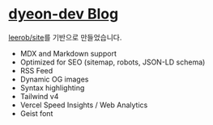 # [dyeon-dev Blog](https://dyeon-dev.vercel.app/blog)

[leerob/site](https://github.com/leerob/site)를 기반으로 만들었습니다.

- MDX and Markdown support
- Optimized for SEO (sitemap, robots, JSON-LD schema)
- RSS Feed
- Dynamic OG images
- Syntax highlighting
- Tailwind v4
- Vercel Speed Insights / Web Analytics
- Geist font
